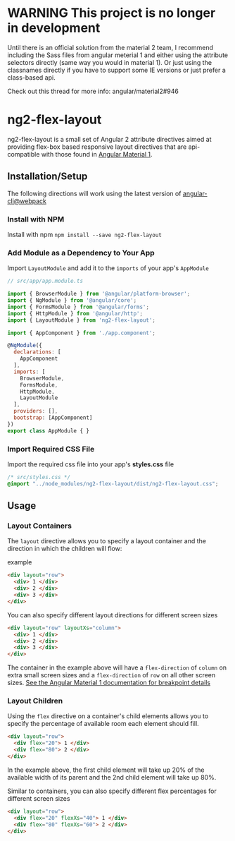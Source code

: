 # WARNING This project is no longer in development

Until there is an official solution from the material 2 team, I recommend including the Sass files from angular meterial 1 and either using the attribute selectors directly (same way you would in material 1). Or just using the classnames directly if you have to support some IE versions or just prefer a class-based api. 

Check out this thread for more info: angular/material2#946

# ng2-flex-layout
ng2-flex-layout is a small set of Angular 2 attribute directives aimed at providing flex-box based responsive layout directives that are api-compatible with those found in [Angular Material 1](https://material.angularjs.org/latest/layout/introduction).

## Installation/Setup
The following directions will work using the latest version of [angular-cli@webpack](https://github.com/angular/angular-cli)

### Install with NPM
Install with npm `npm install --save ng2-flex-layout`

### Add Module as a Dependency to Your App
Import `LayoutModule` and add it to the `imports` of your app's `AppModule`
```javascript
// src/app/app.module.ts

import { BrowserModule } from '@angular/platform-browser';
import { NgModule } from '@angular/core';
import { FormsModule } from '@angular/forms';
import { HttpModule } from '@angular/http';
import { LayoutModule } from 'ng2-flex-layout';

import { AppComponent } from './app.component';

@NgModule({
  declarations: [
    AppComponent
  ],
  imports: [
    BrowserModule,
    FormsModule,
    HttpModule,
    LayoutModule
  ],
  providers: [],
  bootstrap: [AppComponent]
})
export class AppModule { }
```

### Import Required CSS File
Import the required css file into your app's **styles.css** file
```css
/* src/styles.css */
@import "../node_modules/ng2-flex-layout/dist/ng2-flex-layout.css";
```


## Usage

### Layout Containers
The `layout` directive allows you to specify a layout container and the direction in which the children will flow:

example
```html
<div layout="row">
  <div> 1 </div>
  <div> 2 </div>
  <div> 3 </div>
</div>
```

You can also specify different layout directions for different screen sizes
```html
<div layout="row" layoutXs="column">
  <div> 1 </div>
  <div> 2 </div>
  <div> 3 </div>
</div>
```

The container in the example above will have a `flex-direction` of `column` on extra small screen sizes and a `flex-direction` of `row` on all other screen sizes. [See the Angular Material 1 documentation for breakpoint details](https://material.angularjs.org/latest/layout/container)

### Layout Children
Using the `flex` directive on a container's child elements allows you to specify the percentage of available room each element should fill.
```html
<div layout="row">
  <div flex="20"> 1 </div>
  <div flex="80"> 2 </div>
</div>
```
In the example above, the first child element will take up 20% of the available width of its parent and the 2nd child element will take up 80%.

Similar to containers, you can also specify different flex percentages for different screen sizes
```html
<div layout="row">
  <div flex="20" flexXs="40"> 1 </div>
  <div flex="80" flexXs="60"> 2 </div>
</div>
```
